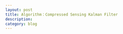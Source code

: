 ```yaml
---
layout: post
title: Algorithm：Compressed Sensing Kalman Filter 
description: 
category: blog
---
```

